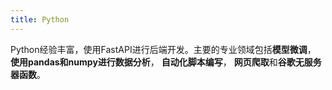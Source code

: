 ```yaml
---
title: Python
---
```


Python经验丰富，使用FastAPI进行后端开发。主要的专业领域包括**模型微调**， **使用pandas和numpy进行数据分析**， **自动化脚本编写**， **网页爬取**和**谷歌无服务器函数**。

